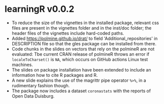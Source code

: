 # learningR v0.0.2

- To reduce the size of the vignettes in the installed package, relevant css files are present in the vignettes folder and in the inst/doc folder; the header files of the vignettes include hard-coded paths.
- Added https://polmine.github.io/drat/ to field 'Additional_repositories' in DESCRIPTION file so that the gles package can be installed from there.
- Code chunks in the slides on vectors that rely on the polmineR are not evaluated: Tbe current CRAN release of polmineR throws an error if `localeToCharset()` is `NA`, which occurs on GitHub actions Linux test machines.
- The slides on package installation have been extended to include an information how to cite R packages and R.
- A new slide explains the use of the magrittr pipe operator `%>%`, in a rudimentary fashion though.
- The package now includes a dataset `coronastats` with the reports of Open Data Duisburg.